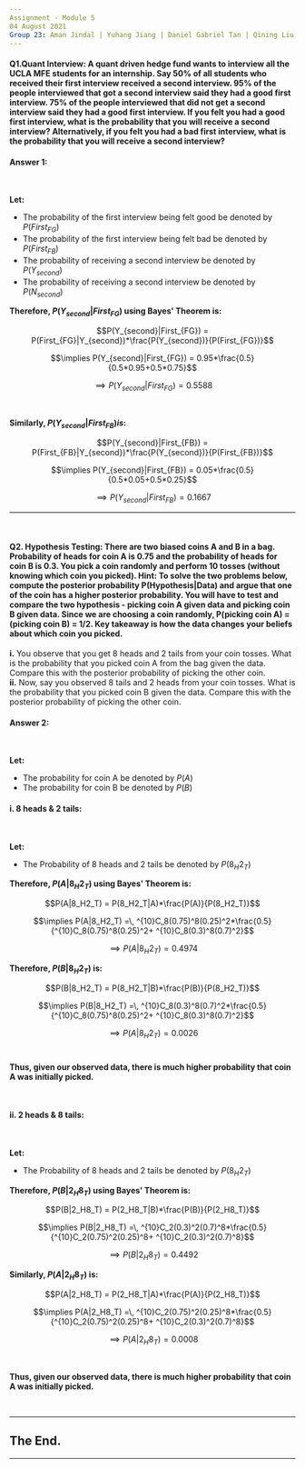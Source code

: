 ```yaml
---
Assignment - Module 5
04 August 2021
Group 23: Aman Jindal | Yuhang Jiang | Daniel Gabriel Tan | Qining Liu
---
```


#### Q1.Quant Interview: A quant driven hedge fund wants to interview all the UCLA MFE students for an internship. Say 50% of all students who received their first interview received a second interview. 95% of the people interviewed that got a second interview said they had a good first interview. 75% of the people interviewed that did not get a second interview said they had a good first interview. If you felt you had a good first interview, what is the probability that you will receive a second interview? Alternatively, if you felt you had a bad first interview, what is the probability that you will receive a second interview?<br>

#### Answer 1:

<br>

**Let:**
- The probability of the first interview being felt good be denoted by $P(First_{FG})$
- The probability of the first interview being felt bad be denoted by $P(First_{FB})$
- The probability of receiving a second interview be denoted by $P(Y_{second})$
- The probability of receiving a second interview be denoted by $P(N_{second})$

**Therefore, $P(Y_{second}|First_{FG})$ using Bayes' Theorem is:**

$$P(Y_{second}|First_{FG}) = P(First_{FG}|Y_{second})*\frac{P(Y_{second})}{P(First_{FG})}$$

$$\implies P(Y_{second}|First_{FG}) = 0.95*\frac{0.5}{0.5*0.95+0.5*0.75}$$

$$\implies P(Y_{second}|First_{FG}) = 0.5588$$

<br>

**Similarly, $P(Y_{second}|First_{FB}) is$:**

$$P(Y_{second}|First_{FB}) = P(First_{FB}|Y_{second})*\frac{P(Y_{second})}{P(First_{FB})}$$

$$\implies P(Y_{second}|First_{FB}) = 0.05*\frac{0.5}{0.5*0.05+0.5*0.25}$$

$$\implies P(Y_{second}|First_{FB}) = 0.1667$$

<hr style="height:1.5px;color:black;background-color:black"><br>

#### Q2. Hypothesis Testing: There are two biased coins A and B in a bag. Probability of heads for coin A is 0.75 and the probability of heads for coin B is 0.3. You pick a coin randomly and perform 10 tosses (without knowing which coin you picked). Hint: To solve the two problems below, compute the posterior probability P(Hypothesis|Data) and argue that one of the coin has a higher posterior probability. You will have to test and compare the two hypothesis - picking coin A given data and picking coin B given data. Since we are choosing a coin randomly, P(picking coin A) = (picking coin B) = 1/2. Key takeaway is how the data changes your beliefs about which coin you picked.<br>

**i.** You observe that you get 8 heads and 2 tails from your coin tosses. What is the probability that you picked coin A from the bag given the data. Compare this with the posterior probability of picking the other coin.<br>
**ii.** Now, say you observed 8 tails and 2 heads from your coin tosses. What is the probability that you picked coin B given the data. Compare this with the posterior probability of picking the other coin.<br>

#### Answer 2:
<br>

**Let:** 
- The probability for coin A be denoted by $P(A)$
- The probability for coin B be denoted by $P(B)$
 

#### i. 8 heads & 2 tails:
<br>

**Let:** 
- The Probability of 8 heads and 2 tails be denoted by $P(8_H2_T)$ 

**Therefore, $P(A|8_H2_T)$ using Bayes' Theorem is:**

$$P(A|8_H2_T) = P(8_H2_T|A)*\frac{P(A)}{P(8_H2_T)}$$

$$\implies P(A|8_H2_T) =\, ^{10}C_8(0.75)^8(0.25)^2*\frac{0.5}{^{10}C_8(0.75)^8(0.25)^2+ ^{10}C_8(0.3)^8(0.7)^2}$$

$$\implies P(A|8_H2_T) = 0.4974$$

**Therefore, $P(B|8_H2_T)$ is:**

$$P(B|8_H2_T) = P(8_H2_T|B)*\frac{P(B)}{P(8_H2_T)}$$

$$\implies P(B|8_H2_T) =\, ^{10}C_8(0.3)^8(0.7)^2*\frac{0.5}{^{10}C_8(0.75)^8(0.25)^2+ ^{10}C_8(0.3)^8(0.7)^2}$$

$$\implies P(A|8_H2_T) = 0.0026$$
<br>

**Thus, given our observed data, there is much higher probability that coin A was initially picked.**

<br>

#### ii. 2 heads & 8 tails:
<br>

**Let:** 
- The Probability of 8 heads and 2 tails be denoted by $P(8_H2_T)$ 


**Therefore, $P(B|2_H8_T)$ using Bayes' Theorem is:**

$$P(B|2_H8_T) = P(2_H8_T|B)*\frac{P(B)}{P(2_H8_T)}$$

$$\implies P(B|2_H8_T) =\, ^{10}C_2(0.3)^2(0.7)^8*\frac{0.5}{^{10}C_2(0.75)^2(0.25)^8+ ^{10}C_2(0.3)^2(0.7)^8}$$

$$\implies P(B|2_H8_T) = 0.4492$$

**Similarly, $P(A|2_H8_T)$ is:**

$$P(A|2_H8_T) = P(2_H8_T|A)*\frac{P(A)}{P(2_H8_T)}$$

$$\implies P(A|2_H8_T) =\, ^{10}C_2(0.75)^2(0.25)^8*\frac{0.5}{^{10}C_2(0.75)^2(0.25)^8+ ^{10}C_2(0.3)^2(0.7)^8}$$

$$\implies P(A|2_H8_T) = 0.0008$$

<br>

**Thus, given our observed data, there is much higher probability that coin A was initially picked.**

<br>

---
## The End.
---